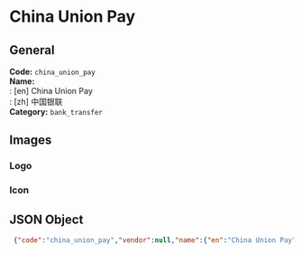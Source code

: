 # China Union Pay 
## General 
**Code:** `china_union_pay`  
**Name:**  
:	[en] China Union Pay  
:	[zh] 中国银联  
**Category:** `bank_transfer`  
## Images 
### Logo 
### Icon 
## JSON Object 
```json
 {"code":"china_union_pay","vendor":null,"name":{"en":"China Union Pay","zh":"\u4e2d\u56fd\u94f6\u8054"},"description":null,"countries":null,"category":"bank_transfer"}```  
